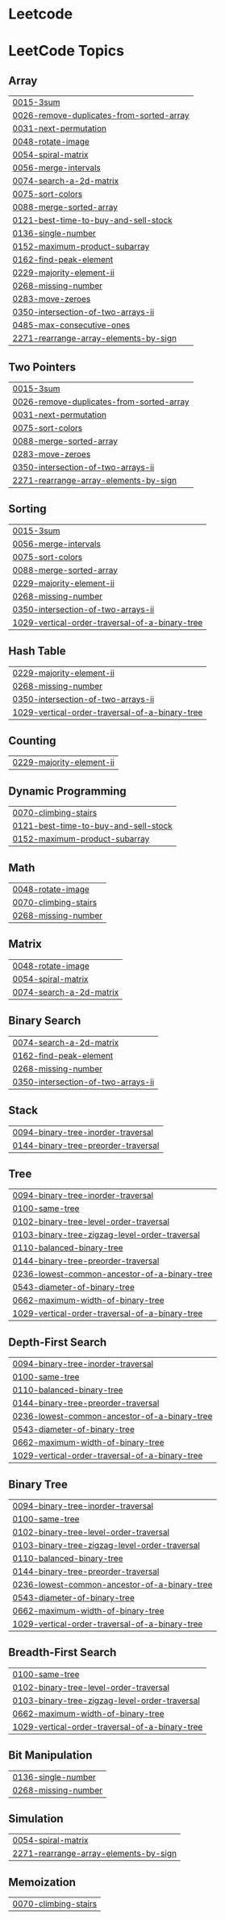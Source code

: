 # Leetcode

<!---LeetCode Topics Start-->
# LeetCode Topics
## Array
|  |
| ------- |
| [0015-3sum](https://github.com/nikhilraj-git/Leetcode/tree/master/0015-3sum) |
| [0026-remove-duplicates-from-sorted-array](https://github.com/nikhilraj-git/Leetcode/tree/master/0026-remove-duplicates-from-sorted-array) |
| [0031-next-permutation](https://github.com/nikhilraj-git/Leetcode/tree/master/0031-next-permutation) |
| [0048-rotate-image](https://github.com/nikhilraj-git/Leetcode/tree/master/0048-rotate-image) |
| [0054-spiral-matrix](https://github.com/nikhilraj-git/Leetcode/tree/master/0054-spiral-matrix) |
| [0056-merge-intervals](https://github.com/nikhilraj-git/Leetcode/tree/master/0056-merge-intervals) |
| [0074-search-a-2d-matrix](https://github.com/nikhilraj-git/Leetcode/tree/master/0074-search-a-2d-matrix) |
| [0075-sort-colors](https://github.com/nikhilraj-git/Leetcode/tree/master/0075-sort-colors) |
| [0088-merge-sorted-array](https://github.com/nikhilraj-git/Leetcode/tree/master/0088-merge-sorted-array) |
| [0121-best-time-to-buy-and-sell-stock](https://github.com/nikhilraj-git/Leetcode/tree/master/0121-best-time-to-buy-and-sell-stock) |
| [0136-single-number](https://github.com/nikhilraj-git/Leetcode/tree/master/0136-single-number) |
| [0152-maximum-product-subarray](https://github.com/nikhilraj-git/Leetcode/tree/master/0152-maximum-product-subarray) |
| [0162-find-peak-element](https://github.com/nikhilraj-git/Leetcode/tree/master/0162-find-peak-element) |
| [0229-majority-element-ii](https://github.com/nikhilraj-git/Leetcode/tree/master/0229-majority-element-ii) |
| [0268-missing-number](https://github.com/nikhilraj-git/Leetcode/tree/master/0268-missing-number) |
| [0283-move-zeroes](https://github.com/nikhilraj-git/Leetcode/tree/master/0283-move-zeroes) |
| [0350-intersection-of-two-arrays-ii](https://github.com/nikhilraj-git/Leetcode/tree/master/0350-intersection-of-two-arrays-ii) |
| [0485-max-consecutive-ones](https://github.com/nikhilraj-git/Leetcode/tree/master/0485-max-consecutive-ones) |
| [2271-rearrange-array-elements-by-sign](https://github.com/nikhilraj-git/Leetcode/tree/master/2271-rearrange-array-elements-by-sign) |
## Two Pointers
|  |
| ------- |
| [0015-3sum](https://github.com/nikhilraj-git/Leetcode/tree/master/0015-3sum) |
| [0026-remove-duplicates-from-sorted-array](https://github.com/nikhilraj-git/Leetcode/tree/master/0026-remove-duplicates-from-sorted-array) |
| [0031-next-permutation](https://github.com/nikhilraj-git/Leetcode/tree/master/0031-next-permutation) |
| [0075-sort-colors](https://github.com/nikhilraj-git/Leetcode/tree/master/0075-sort-colors) |
| [0088-merge-sorted-array](https://github.com/nikhilraj-git/Leetcode/tree/master/0088-merge-sorted-array) |
| [0283-move-zeroes](https://github.com/nikhilraj-git/Leetcode/tree/master/0283-move-zeroes) |
| [0350-intersection-of-two-arrays-ii](https://github.com/nikhilraj-git/Leetcode/tree/master/0350-intersection-of-two-arrays-ii) |
| [2271-rearrange-array-elements-by-sign](https://github.com/nikhilraj-git/Leetcode/tree/master/2271-rearrange-array-elements-by-sign) |
## Sorting
|  |
| ------- |
| [0015-3sum](https://github.com/nikhilraj-git/Leetcode/tree/master/0015-3sum) |
| [0056-merge-intervals](https://github.com/nikhilraj-git/Leetcode/tree/master/0056-merge-intervals) |
| [0075-sort-colors](https://github.com/nikhilraj-git/Leetcode/tree/master/0075-sort-colors) |
| [0088-merge-sorted-array](https://github.com/nikhilraj-git/Leetcode/tree/master/0088-merge-sorted-array) |
| [0229-majority-element-ii](https://github.com/nikhilraj-git/Leetcode/tree/master/0229-majority-element-ii) |
| [0268-missing-number](https://github.com/nikhilraj-git/Leetcode/tree/master/0268-missing-number) |
| [0350-intersection-of-two-arrays-ii](https://github.com/nikhilraj-git/Leetcode/tree/master/0350-intersection-of-two-arrays-ii) |
| [1029-vertical-order-traversal-of-a-binary-tree](https://github.com/nikhilraj-git/Leetcode/tree/master/1029-vertical-order-traversal-of-a-binary-tree) |
## Hash Table
|  |
| ------- |
| [0229-majority-element-ii](https://github.com/nikhilraj-git/Leetcode/tree/master/0229-majority-element-ii) |
| [0268-missing-number](https://github.com/nikhilraj-git/Leetcode/tree/master/0268-missing-number) |
| [0350-intersection-of-two-arrays-ii](https://github.com/nikhilraj-git/Leetcode/tree/master/0350-intersection-of-two-arrays-ii) |
| [1029-vertical-order-traversal-of-a-binary-tree](https://github.com/nikhilraj-git/Leetcode/tree/master/1029-vertical-order-traversal-of-a-binary-tree) |
## Counting
|  |
| ------- |
| [0229-majority-element-ii](https://github.com/nikhilraj-git/Leetcode/tree/master/0229-majority-element-ii) |
## Dynamic Programming
|  |
| ------- |
| [0070-climbing-stairs](https://github.com/nikhilraj-git/Leetcode/tree/master/0070-climbing-stairs) |
| [0121-best-time-to-buy-and-sell-stock](https://github.com/nikhilraj-git/Leetcode/tree/master/0121-best-time-to-buy-and-sell-stock) |
| [0152-maximum-product-subarray](https://github.com/nikhilraj-git/Leetcode/tree/master/0152-maximum-product-subarray) |
## Math
|  |
| ------- |
| [0048-rotate-image](https://github.com/nikhilraj-git/Leetcode/tree/master/0048-rotate-image) |
| [0070-climbing-stairs](https://github.com/nikhilraj-git/Leetcode/tree/master/0070-climbing-stairs) |
| [0268-missing-number](https://github.com/nikhilraj-git/Leetcode/tree/master/0268-missing-number) |
## Matrix
|  |
| ------- |
| [0048-rotate-image](https://github.com/nikhilraj-git/Leetcode/tree/master/0048-rotate-image) |
| [0054-spiral-matrix](https://github.com/nikhilraj-git/Leetcode/tree/master/0054-spiral-matrix) |
| [0074-search-a-2d-matrix](https://github.com/nikhilraj-git/Leetcode/tree/master/0074-search-a-2d-matrix) |
## Binary Search
|  |
| ------- |
| [0074-search-a-2d-matrix](https://github.com/nikhilraj-git/Leetcode/tree/master/0074-search-a-2d-matrix) |
| [0162-find-peak-element](https://github.com/nikhilraj-git/Leetcode/tree/master/0162-find-peak-element) |
| [0268-missing-number](https://github.com/nikhilraj-git/Leetcode/tree/master/0268-missing-number) |
| [0350-intersection-of-two-arrays-ii](https://github.com/nikhilraj-git/Leetcode/tree/master/0350-intersection-of-two-arrays-ii) |
## Stack
|  |
| ------- |
| [0094-binary-tree-inorder-traversal](https://github.com/nikhilraj-git/Leetcode/tree/master/0094-binary-tree-inorder-traversal) |
| [0144-binary-tree-preorder-traversal](https://github.com/nikhilraj-git/Leetcode/tree/master/0144-binary-tree-preorder-traversal) |
## Tree
|  |
| ------- |
| [0094-binary-tree-inorder-traversal](https://github.com/nikhilraj-git/Leetcode/tree/master/0094-binary-tree-inorder-traversal) |
| [0100-same-tree](https://github.com/nikhilraj-git/Leetcode/tree/master/0100-same-tree) |
| [0102-binary-tree-level-order-traversal](https://github.com/nikhilraj-git/Leetcode/tree/master/0102-binary-tree-level-order-traversal) |
| [0103-binary-tree-zigzag-level-order-traversal](https://github.com/nikhilraj-git/Leetcode/tree/master/0103-binary-tree-zigzag-level-order-traversal) |
| [0110-balanced-binary-tree](https://github.com/nikhilraj-git/Leetcode/tree/master/0110-balanced-binary-tree) |
| [0144-binary-tree-preorder-traversal](https://github.com/nikhilraj-git/Leetcode/tree/master/0144-binary-tree-preorder-traversal) |
| [0236-lowest-common-ancestor-of-a-binary-tree](https://github.com/nikhilraj-git/Leetcode/tree/master/0236-lowest-common-ancestor-of-a-binary-tree) |
| [0543-diameter-of-binary-tree](https://github.com/nikhilraj-git/Leetcode/tree/master/0543-diameter-of-binary-tree) |
| [0662-maximum-width-of-binary-tree](https://github.com/nikhilraj-git/Leetcode/tree/master/0662-maximum-width-of-binary-tree) |
| [1029-vertical-order-traversal-of-a-binary-tree](https://github.com/nikhilraj-git/Leetcode/tree/master/1029-vertical-order-traversal-of-a-binary-tree) |
## Depth-First Search
|  |
| ------- |
| [0094-binary-tree-inorder-traversal](https://github.com/nikhilraj-git/Leetcode/tree/master/0094-binary-tree-inorder-traversal) |
| [0100-same-tree](https://github.com/nikhilraj-git/Leetcode/tree/master/0100-same-tree) |
| [0110-balanced-binary-tree](https://github.com/nikhilraj-git/Leetcode/tree/master/0110-balanced-binary-tree) |
| [0144-binary-tree-preorder-traversal](https://github.com/nikhilraj-git/Leetcode/tree/master/0144-binary-tree-preorder-traversal) |
| [0236-lowest-common-ancestor-of-a-binary-tree](https://github.com/nikhilraj-git/Leetcode/tree/master/0236-lowest-common-ancestor-of-a-binary-tree) |
| [0543-diameter-of-binary-tree](https://github.com/nikhilraj-git/Leetcode/tree/master/0543-diameter-of-binary-tree) |
| [0662-maximum-width-of-binary-tree](https://github.com/nikhilraj-git/Leetcode/tree/master/0662-maximum-width-of-binary-tree) |
| [1029-vertical-order-traversal-of-a-binary-tree](https://github.com/nikhilraj-git/Leetcode/tree/master/1029-vertical-order-traversal-of-a-binary-tree) |
## Binary Tree
|  |
| ------- |
| [0094-binary-tree-inorder-traversal](https://github.com/nikhilraj-git/Leetcode/tree/master/0094-binary-tree-inorder-traversal) |
| [0100-same-tree](https://github.com/nikhilraj-git/Leetcode/tree/master/0100-same-tree) |
| [0102-binary-tree-level-order-traversal](https://github.com/nikhilraj-git/Leetcode/tree/master/0102-binary-tree-level-order-traversal) |
| [0103-binary-tree-zigzag-level-order-traversal](https://github.com/nikhilraj-git/Leetcode/tree/master/0103-binary-tree-zigzag-level-order-traversal) |
| [0110-balanced-binary-tree](https://github.com/nikhilraj-git/Leetcode/tree/master/0110-balanced-binary-tree) |
| [0144-binary-tree-preorder-traversal](https://github.com/nikhilraj-git/Leetcode/tree/master/0144-binary-tree-preorder-traversal) |
| [0236-lowest-common-ancestor-of-a-binary-tree](https://github.com/nikhilraj-git/Leetcode/tree/master/0236-lowest-common-ancestor-of-a-binary-tree) |
| [0543-diameter-of-binary-tree](https://github.com/nikhilraj-git/Leetcode/tree/master/0543-diameter-of-binary-tree) |
| [0662-maximum-width-of-binary-tree](https://github.com/nikhilraj-git/Leetcode/tree/master/0662-maximum-width-of-binary-tree) |
| [1029-vertical-order-traversal-of-a-binary-tree](https://github.com/nikhilraj-git/Leetcode/tree/master/1029-vertical-order-traversal-of-a-binary-tree) |
## Breadth-First Search
|  |
| ------- |
| [0100-same-tree](https://github.com/nikhilraj-git/Leetcode/tree/master/0100-same-tree) |
| [0102-binary-tree-level-order-traversal](https://github.com/nikhilraj-git/Leetcode/tree/master/0102-binary-tree-level-order-traversal) |
| [0103-binary-tree-zigzag-level-order-traversal](https://github.com/nikhilraj-git/Leetcode/tree/master/0103-binary-tree-zigzag-level-order-traversal) |
| [0662-maximum-width-of-binary-tree](https://github.com/nikhilraj-git/Leetcode/tree/master/0662-maximum-width-of-binary-tree) |
| [1029-vertical-order-traversal-of-a-binary-tree](https://github.com/nikhilraj-git/Leetcode/tree/master/1029-vertical-order-traversal-of-a-binary-tree) |
## Bit Manipulation
|  |
| ------- |
| [0136-single-number](https://github.com/nikhilraj-git/Leetcode/tree/master/0136-single-number) |
| [0268-missing-number](https://github.com/nikhilraj-git/Leetcode/tree/master/0268-missing-number) |
## Simulation
|  |
| ------- |
| [0054-spiral-matrix](https://github.com/nikhilraj-git/Leetcode/tree/master/0054-spiral-matrix) |
| [2271-rearrange-array-elements-by-sign](https://github.com/nikhilraj-git/Leetcode/tree/master/2271-rearrange-array-elements-by-sign) |
## Memoization
|  |
| ------- |
| [0070-climbing-stairs](https://github.com/nikhilraj-git/Leetcode/tree/master/0070-climbing-stairs) |
<!---LeetCode Topics End-->
